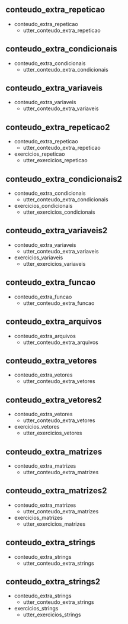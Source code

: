 ## conteudo_extra_repeticao
* conteudo_extra_repeticao
    - utter_conteudo_extra_repeticao

## conteudo_extra_condicionais
* conteudo_extra_condicionais
    - utter_conteudo_extra_condicionais

## conteudo_extra_variaveis
* conteudo_extra_variaveis
    - utter_conteudo_extra_variaveis

## conteudo_extra_repeticao2
* conteudo_extra_repeticao
    - utter_conteudo_extra_repeticao
* exercicios_repeticao
    - utter_exercicios_repeticao

## conteudo_extra_condicionais2
* conteudo_extra_condicionais
    - utter_conteudo_extra_condicionais
* exercicios_condicionais
    - utter_exercicios_condicionais

## conteudo_extra_variaveis2
* conteudo_extra_variaveis
    - utter_conteudo_extra_variaveis
* exercicios_variaveis
    - utter_exercicios_variaveis

## conteudo_extra_funcao
* conteudo_extra_funcao
    - utter_conteudo_extra_funcao

## conteudo_extra_arquivos
* conteudo_extra_arquivos
    - utter_conteudo_extra_arquivos

## conteudo_extra_vetores
* conteudo_extra_vetores
    - utter_conteudo_extra_vetores

## conteudo_extra_vetores2
* conteudo_extra_vetores
    - utter_conteudo_extra_vetores
* exercicios_vetores
    - utter_exercicios_vetores

## conteudo_extra_matrizes
* conteudo_extra_matrizes
    - utter_conteudo_extra_matrizes

## conteudo_extra_matrizes2
* conteudo_extra_matrizes
    - utter_conteudo_extra_matrizes
* exercicios_matrizes
    - utter_exercicios_matrizes
   
## conteudo_extra_strings
* conteudo_extra_strings
    - utter_conteudo_extra_strings

## conteudo_extra_strings2
* conteudo_extra_strings
    - utter_conteudo_extra_strings
* exercicios_strings
    - utter_exercicios_strings